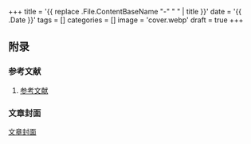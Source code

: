 +++
title = '{{ replace .File.ContentBaseName "-" " " | title }}'
date = '{{ .Date }}'
tags = []
categories = []
image = 'cover.webp'
draft = true
+++


## 附录
### 参考文献
1. [参考文献]()

### 文章封面
[文章封面](https://www.pixiv.net/artworks/)
